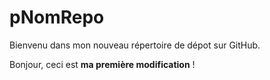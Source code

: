 # pNomRepo
Bienvenu dans mon nouveau répertoire de dépot sur GitHub.

Bonjour, ceci est **ma première modification** !

